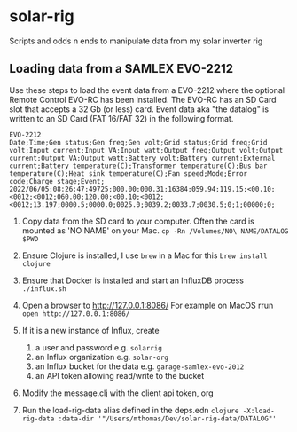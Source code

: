 # solar-rig
Scripts and odds n ends to manipulate data from my solar inverter rig

## Loading data from a SAMLEX EVO-2212

Use these steps to load the event data from a EVO-2212 where the
optional Remote Control EVO-RC has been installed. The EVO-RC has an
SD Card slot that accepts a 32 Gb (or less) card. Event data aka "the
datalog" is written to an SD Card (FAT 16/FAT 32) in the following
format.

```
EVO-2212
Date;Time;Gen status;Gen freq;Gen volt;Grid status;Grid freq;Grid volt;Input current;Input VA;Input watt;Output freq;Output volt;Output current;Output VA;Output watt;Battery volt;Battery current;External current;Battery temperature(C);Transformer temperature(C);Bus bar temperature(C);Heat sink temperature(C);Fan speed;Mode;Error code;Charge stage;Event;
2022/06/05;08:26:47;49725;000.00;000.31;16384;059.94;119.15;<00.10;<0012;<0012;060.00;120.00;<00.10;<0012;<0012;13.197;0000.5;0000.0;0025.0;0039.2;0033.7;0030.5;0;1;00000;0;
```

1. Copy data from the SD card to your computer. Often the card is mounted as 'NO NAME' on your Mac.
   `cp -Rn /Volumes/NO\ NAME/DATALOG $PWD`

1. Ensure Clojure is installed, I use `brew` in a Mac for this
   `brew install clojure`

1. Ensure that Docker is installed and start an InfluxDB process
   `./influx.sh`

1. Open a browser to http://127.0.0.1:8086/
   For example on MacOS rrun `open http://127.0.0.1:8086/`

1. If it is a new instance of Influx, create
   1. a user and password e.g. `solarrig`
   1. an Influx organization e.g. `solar-org`
   1. an Influx bucket for the data e.g. `garage-samlex-evo-2012`
   1. an API token allowing read/write to the bucket

1. Modify the message.clj with the client api token, org
   
1. Run the load-rig-data alias defined in the deps.edn
   `clojure -X:load-rig-data :data-dir '"/Users/mthomas/Dev/solar-rig-data/DATALOG"'`

